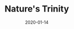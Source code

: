 ---
title: Nature's Trinity
date: 2020-01-14
categories: [Game Development]
tags: [Unity, C#]     # TAG names should always be lowercase
---
